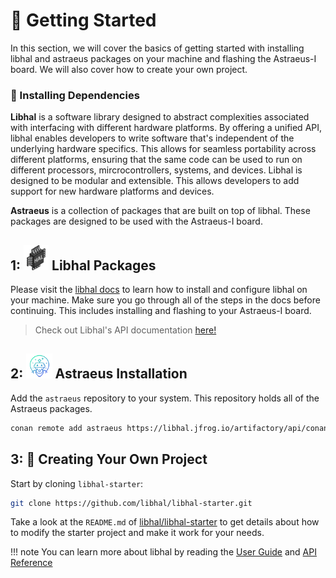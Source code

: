 # 🚀 Getting Started

In this section, we will cover the basics of getting started with installing libhal and astraeus packages on your machine and flashing the Astraeus-I board. We will also cover how to create your own project.

### 🧰 Installing Dependencies

**Libhal** is a software library designed to abstract complexities associated with interfacing with different hardware platforms. By offering a unified API, libhal enables developers to write software that's independent of the underlying hardware specifics. This allows for seamless portability across different platforms, ensuring that the same code can be used to run on different processors, mircrocontrollers, systems, and devices. Libhal is designed to be modular and extensible. This allows developers to add support for new hardware platforms and devices.

**Astraeus** is a collection of packages that are built on top of libhal. These packages are designed to be used with the Astraeus-I board.

## 1: <img class="package_logo_medium" src="../../assets/libhal.png" style="width: 40px; height: auto;"> Libhal Packages

Please visit the <a href="https://libhal.github.io/2.4/getting_started/" target="_blank">libhal docs</a>
 to learn how to install and configure libhal on your machine. Make sure you go through all of the steps in the docs before continuing. This includes installing and flashing to your Astraeus-I board.

> Check out Libhal's API documentation <a href="https://libhal.github.io/2.4/api/" target="_blank">here!</a>

## 2: <img class="package_logo_medium" style="height:40px;" src="../../assets/logo.png"> Astraeus Installation

Add the `astraeus` repository to your system. This repository holds all of the Astraeus packages.
```bash
conan remote add astraeus https://libhal.jfrog.io/artifactory/api/conan/astraeuslibrary-conan
```




## 3: 🧱 Creating Your Own Project

Start by cloning `libhal-starter`:

```bash
git clone https://github.com/libhal/libhal-starter.git
```

Take a look at the `README.md` of
[libhal/libhal-starter](https://github.com/libhal/libhal-starter) to get
details about how to modify the starter project and make it work for your needs.

!!! note
    You can learn more about libhal by reading the <a href="https://libhal.github.io/2.2/user_guide/fundamentals/" target="_blank">User Guide</a> and <a href="https://libhal.github.io/2.2/api/namespaces/" target="_blank">API Reference</a>